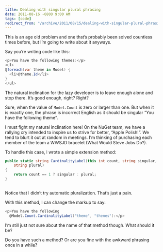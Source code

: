 ```yaml
---
title: Dealing with singular plural phrasing
date: 2011-08-16 -0800 9:00 AM
tags: [code]
redirect_from: "/archive/2011/08/15/dealing-with-singular-plural-phrasing.aspx/"
---
```


This is an age old problem and one that’s probably been solved countless
times before, but I’m going to write about it anyways.

Say you’re writing code like this:

```csharp
<p>You have the following themes:</p>
<ul>
@foreach(var theme in Model) {
  <li>@theme.Id</li>
}
</ul>
```

The natural inclination for the lazy developer is to leave enough alone
and stop there. It’s good enough, right? Right?

Sure, when the value of `Model.Count` is zero or larger than one. But
when it is exactly one, the phrase is incorrect English as it should be
singular “You have the following theme”.

I must fight my natural inclination here! On the NuGet team, we have a
rallying cry intended to inspire us to strive for better, “Apple
Polish!”. We tend to blurt it out at random in meetings. I’m thinking of
purchasing each member of the team a WWSJD bracelet (What Would Steve
Jobs Do?).

To handle this case, I wrote a simple extension method:

```csharp
public static string CardinalityLabel(this int count, string singular,
    string plural)
{
    return count == 1 ? singular : plural;
}
    
```

Notice that I didn’t try automatic pluralization. That’s just a pain.

With this method, I can change the markup to say:

```csharp
<p>You have the following 
  @Model.Count.CardinalityLabel("theme", "themes"):</p>
```

I’m still just not sure about the name of that method though. What
should it be?

Do you have such a method? Or are you fine with the awkward phrasing
once in a while?

